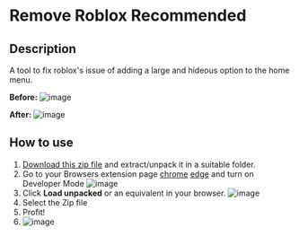# Remove Roblox Recommended
## Description
A tool to fix roblox's issue of adding a large and hideous option to the home menu.

**Before:**
![image](https://github.com/hosm100/Remove-Roblox-Recommended/assets/138240259/c8439e92-f735-4904-9f67-0d23dcd551ba)

**After:**
![image](https://github.com/hosm100/Remove-Roblox-Recommended/assets/138240259/13efd238-db1e-4255-ba49-56100669336a)

## How to use
1. [Download this zip file](https://github.com/hosm100/Remove-Roblox-Recommended/releases/download/Release/RecommendedRemoveV1.zip) and extract/unpack it in a suitable folder.
2. Go to your Browsers extension page [chrome](chrome://extensions/) [edge](edge://extensions/) and turn on Developer Mode
![image](https://github.com/hosm100/Remove-Roblox-Recommended/assets/138240259/c07dc3e5-daba-49b8-b6b1-be41e2421fa5)
3. Click **Load unpacked** or an equivalent in your browser.
   ![image](https://github.com/hosm100/Remove-Roblox-Recommended/assets/138240259/70118e65-931c-403d-ba8a-e9fa2aea26b4)
4. Select the Zip file
5. Profit!
6. ![image](https://github.com/hosm100/Remove-Roblox-Recommended/assets/138240259/d1139a61-2579-48d6-80ca-cc7cf2b6cfb1)
